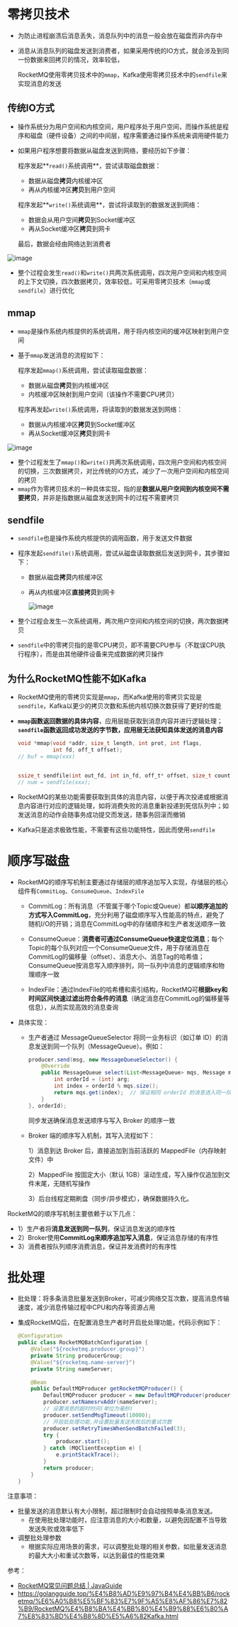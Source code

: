 # 零拷贝技术

- 为防止进程崩溃后消息丢失，消息队列中的消息一般会放在磁盘而非内存中

- 消息从消息队列的磁盘发送到消费者，如果采用传统的IO方式，就会涉及到同一份数据来回拷贝的情况，效率较低，

  RocketMQ使用零拷贝技术中的`mmap`，Kafka使用零拷贝技术中的`sendfile`来实现消息的发送

## 传统IO方式

- 操作系统分为用户空间和内核空间，用户程序处于用户空间，而操作系统是程序和磁盘（硬件设备）之间的中间层，程序需要通过操作系统来调用硬件能力

- 如果用户程序想要将数据从磁盘发送到网络，要经历如下步骤：

  程序发起**`read()`系统调用**，尝试读取磁盘数据：

  - 数据从磁盘**拷贝**内核缓冲区
  - 再从内核缓冲区**拷贝**到用户空间

  程序发起**`write()`系统调用**，尝试将读取到的数据发送到网络：

  - 数据会从用户空间**拷贝**到Socket缓冲区
  - 再从Socket缓冲区**拷贝**到网卡

  最后，数据会经由网络达到消费者

![image](https://github.com/user-attachments/assets/255e6783-1de5-410c-bf07-fb5ca8f240c0)


- 整个过程会发生`read()`和`write()`共两次系统调用，四次用户空间和内核空间的上下文切换，四次数据拷贝，效率较低，可采用零拷贝技术（`mmap`或`sendfile`）进行优化

## mmap

- `mmap`是操作系统内核提供的系统调用，用于将内核空间的缓冲区映射到用户空间

- 基于`mmap`发送消息的流程如下：

  程序发起`mmap()`系统调用，尝试读取磁盘数据：

  - 数据从磁盘**拷贝**到内核缓冲区
  - 内核缓冲区映射到用户空间（该操作不需要CPU拷贝）

  程序再发起`write()`系统调用，将读取到的数据发送到网络：

  - 数据从内核缓冲区**拷贝**到Socket缓冲区
  - 再从Socket缓冲区**拷贝**到网卡

![image](https://github.com/user-attachments/assets/3a60be86-7563-43a9-8a57-7705342b7786)


- 整个过程发生了`mmap()`和`write()`共两次系统调用，四次用户空间和内核空间的切换，三次数据拷贝，对比传统的IO方式，减少了一次用户空间和内核空间的拷贝
- `mmap`作为零拷贝技术的一种具体实现，指的是**数据从用户空间到内核空间不需要拷贝**，并非是指数据从磁盘发送到网卡的过程不需要拷贝

## sendfile

- `sendfile`也是操作系统内核提供的调用函数，用于发送文件数据

- 程序发起`sendfile()`系统调用，尝试从磁盘读取数据后发送到网卡，其步骤如下：

  - 数据从磁盘**拷贝**内核缓冲区

  - 再从内核缓冲区**直接拷贝**到网卡

    ![image](https://github.com/user-attachments/assets/e785c295-bf61-419a-8452-6b260eb0fd9e)



- 整个过程会发生一次系统调用，两次用户空间和内核空间的切换，两次数据拷贝

- `sendfile`中的零拷贝指的是零CPU拷贝，即不需要CPU参与（不耽误CPU执行程序），而是由其他硬件设备来完成数据的拷贝操作



## 为什么RocketMQ性能不如Kafka

- RocketMQ使用的零拷贝实现是`mmap`，而Kafka使用的零拷贝实现是`sendfile`，Kafka以更少的拷贝次数和系统内核切换次数获得了更好的性能

- **`mmap`函数返回数据的具体内容**，应用层能获取到消息内容并进行逻辑处理；**`sendfile`函数返回成功发送的字节数，应用层无法获知具体发送的消息内容**

  ```c
  void *mmap(void *addr, size_t length, int prot, int flags,
             int fd, off_t offset);
  // buf = mmap(xxx)
  
  
  ssize_t sendfile(int out_fd, int in_fd, off_t* offset, size_t count);
  // num = sendfile(xxx);
  ```

- RocketMQ的某些功能需要获取到具体的消息内容，以便于再次投递或根据消息内容进行对应的逻辑处理，如将消费失败的消息重新投递到死信队列中；如发送消息的动作会随事务成功提交而发送，随事务回滚而撤销
- Kafka只是追求极致性能，不需要有这些功能特性，因此而使用`sendfile`

# 顺序写磁盘

- RocketMQ的顺序写机制主要通过存储层的顺序追加写入实现，存储层的核心组件有`CommitLog`、`ConsumeQueue`、`IndexFile`

  - CommitLog：所有消息（不管属于哪个Topic或Queue）都**以顺序追加的方式写入CommitLog**，充分利用了磁盘顺序写入性能高的特点，避免了随机I/O的开销；消息在CommitLog中的存储顺序和生产者发送顺序一致

  - ConsumeQueue：**消费者可通过ConsumeQueue快速定位消息**；每个Topic的每个队列对应一个ConsumeQueue文件，用于存储消息在CommitLog的偏移量（offset）、消息大小、消息Tag的哈希值；ConsumeQueue按消息写入顺序排列，同一队列中消息的逻辑顺序和物理顺序一致
  - IndexFile：通过IndexFile的哈希槽和索引结构，RocketMQ可**根据key和时间区间快速过滤出符合条件的消息**（确定消息在CommitLog的偏移量等信息），从而实现高效的消息查询

- 具体实现：

  - 生产者通过 MessageQueueSelector 将同一业务标识（如订单 ID）的消息发送到同一个队列（MessageQueue）。例如：

    ```java
    producer.send(msg, new MessageQueueSelector() {
        @Override 
        public MessageQueue select(List<MessageQueue> mqs, Message msg, Object arg) {
            int orderId = (int) arg;
            int index = orderId % mqs.size(); 
            return mqs.get(index);  // 保证相同 orderId 的消息进入同一队列 
        }
    }, orderId);
    ```

    同步发送确保消息发送顺序与写入 Broker 的顺序一致

  - Broker 端的顺序写入机制，其写入流程如下：

    1）消息到达 Broker 后，直接追加到当前活跃的 MappedFile（内存映射文件）中

    2）MappedFile 按固定大小（默认 1GB）滚动生成，写入操作仅追加到文件末尾，无随机写操作

    3）后台线程定期刷盘（同步/异步模式），确保数据持久化。

RocketMQ的顺序写机制主要依赖于以下几点：

- 1）生产者将**消息发送到同一队列**，保证消息发送的顺序性
- 2）Broker使用**CommitLog来顺序追加写入消息**，保证消息存储的有序性
- 3）消费者按队列顺序消费消息，保证并发消费时的有序性

# 批处理

- 批处理：将多条消息批量发送到Broker，可减少网络交互次数，提高消息传输速度，减少消息传输过程中CPU和内存等资源占用

- 集成RocketMQ后，在配置消息生产者时开启批处理功能，代码示例如下：

  ```java
  @Configuration 
  public class RocketMQBatchConfiguration { 
      @Value("${rocketmq.producer.group}")  
      private String producerGroup; 
      @Value("${rocketmq.name-server}")  
      private String nameServer; 
   
      @Bean 
      public DefaultMQProducer getRocketMQProducer() { 
          DefaultMQProducer producer = new DefaultMQProducer(producerGroup); 
          producer.setNamesrvAddr(nameServer);  
          // 设置消息的超时时间(单位为毫秒)
          producer.setSendMsgTimeout(10000);  
          // 开启批处理功能,并设置批量发送失败后的重试次数
          producer.setRetryTimesWhenSendBatchFailed(3);  
          try { 
              producer.start();  
          } catch (MQClientException e) { 
              e.printStackTrace();  
          } 
          return producer; 
      } 
  } 
  ```

注意事项：

- 批量发送的消息默认有大小限制，超过限制时会自动按照单条消息发送。
  - 在使用批处理功能时，应注意消息的大小和数量，以避免因配置不当导致发送失败或效率低下
- 调整批处理参数
  - 根据实际应用场景的需求，可以调整批处理的相关参数，如批量发送消息的最大大小和重试次数等，以达到最佳的性能效果


参考：

- [RocketMQ常见问题总结 | JavaGuide](https://javaguide.cn/high-performance/message-queue/rocketmq-questions.html#rocketmq-如何保证高性能读写)
- https://golangguide.top/%E4%B8%AD%E9%97%B4%E4%BB%B6/rocketmq/%E6%A0%B8%E5%BF%83%E7%9F%A5%E8%AF%86%E7%82%B9/RocketMQ%E4%B8%BA%E4%BB%80%E4%B9%88%E6%80%A7%E8%83%BD%E4%B8%8D%E5%A6%82Kafka.html



